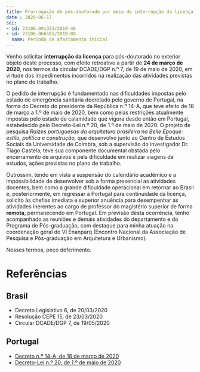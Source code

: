 ```yaml
---
title: Prorrogação de pós-doutorado por meio de interrupção da licença
date : 2020-06-17
sei:
- id: 23106.091353/2019-46
- id: 23106.066581/2019-88
  name: Período de afastamento inicial
---
```


Venho solicitar **interrupção da licença** para pós-doutorado no
exterior objeto deste processo, com efeito retroativo a partir de
**24 de março de 2020**, nos termos da circular DCADE/DGP n.º 7, de 19
de maio de 2020, em virtude dos impedimentos incorridos na realização
das atividades previstas no plano de trabalho.

O pedido de interrupção é fundamentado nas dificuldades impostas pelo
estado de emergência sanitária decretado pelo governo de Portugal, na
forma do Decreto do presidente da República n.º 14-A, que teve efeito de
18 de março a 1.º de maio de 2020, bem como pelas restrições atualmente
impostas pelo estado de calamidade que vigora desde então em Portugal,
estabelecido pelo Decreto-Lei n.º 20, de 1.º de maio de 2020. O projeto
de pesquisa *Raízes portuguesas da arquitetura brasileira na Belle
Époque: estilo, política e construção,* que desenvolvo junto ao Centro
de Estudos Sociais da Universidade de Coimbra, sob a supervisão do
investigador Dr. Tiago Castela, teve sua componente documental obstada
pelo encerramento de arquivos e pela dificuldade em realizar viagens de
estudos, ações previstas no plano de trabalho.

Outrossim, tendo em vista a suspensão do calendário acadêmico e a
impossibilidade de desenvolver sob a forma presencial as atividades
docentes, bem como a grande dificuldade operacional em retornar ao
Brasil e, posteriormente, em regressar a Portugal para continuidade da
licença, solicito às chefias imediata e superior anuência para
desempenhar as atividades inerentes ao cargo de professor do magistério
superior de forma **remota**, permanecendo em Portugal. Em previsão
desta ocorrência, tenho acompanhado as reuniões e demais atividades do
departamento e do Programa de Pós-graduação, com destaque para minha
atuação na coordenação geral do VI Enanparq (Encontro Nacional da
Associação de Pesquisa e Pós-graduação em Arquitetura e Urbanismo).

Nesses termos, peço deferimento.

Referências
===========

Brasil
------

- Decreto Legislativo 6, de 20/03/2020
- Resolução CEPE 15, de 23/03/2020
- Circular DCADE/DGP 7, de 19/05/2020

Portugal
--------

- [Decreto n.º 14-A, de 18 de março de
  2020](https://dre.pt/home/-/dre/130399862/details/maximized)
- [Decreto-Lei n.º 20, de 1.º de maio de
  2020](https://dre.pt/home/-/dre/132883356/details/maximized)
